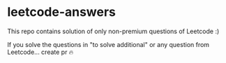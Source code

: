 # leetcode-answers

This repo contains solution of only non-premium questions of Leetcode :)

If you solve the questions in "to solve additional" or any question from Leetcode... create pr 🔥
